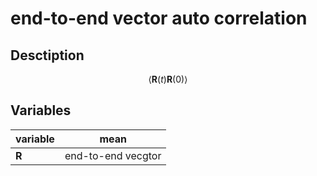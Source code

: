 # end-to-end vector auto correlation

## Desctiption
$$
\langle \boldsymbol R(t)\boldsymbol R(0) \rangle
$$

## Variables
|variable|mean|
|---|---|
|$\boldsymbol R$|end-to-end vecgtor|

